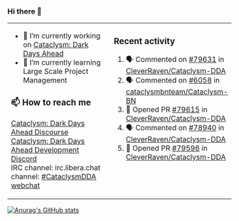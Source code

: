 ### Hi there 👋

<table><tr><td valign="top" width="50%">

- 🔭 I’m currently working on [Cataclysm: Dark Days Ahead](https://github.com/CleverRaven/Cataclysm-DDA)
- 🌱 I’m currently learning Large Scale Project Management

### 📫 How to reach me
[Cataclysm: Dark Days Ahead Discourse](https://discourse.cataclysmdda.org)  
[Cataclysm: Dark Days Ahead Development Discord](https://discord.gg/jFEc7Yp)  
IRC channel: irc.libera.chat channel: [#CataclysmDDA webchat](https://kiwiirc.com/nextclient/irc.libera.chat#CataclysmDDA)

</td><td valign="top" width="50%">

### Recent activity
<!--START_SECTION:activity-->
1. 🗣 Commented on [#79631](https://github.com/CleverRaven/Cataclysm-DDA/pull/79631#issuecomment-2651396109) in [CleverRaven/Cataclysm-DDA](https://github.com/CleverRaven/Cataclysm-DDA)
2. 🗣 Commented on [#6058](https://github.com/cataclysmbnteam/Cataclysm-BN/pull/6058#issuecomment-2649224142) in [cataclysmbnteam/Cataclysm-BN](https://github.com/cataclysmbnteam/Cataclysm-BN)
3. 💪 Opened PR [#79615](https://github.com/CleverRaven/Cataclysm-DDA/pull/79615) in [CleverRaven/Cataclysm-DDA](https://github.com/CleverRaven/Cataclysm-DDA)
4. 🗣 Commented on [#78940](https://github.com/CleverRaven/Cataclysm-DDA/issues/78940#issuecomment-2645945839) in [CleverRaven/Cataclysm-DDA](https://github.com/CleverRaven/Cataclysm-DDA)
5. 💪 Opened PR [#79596](https://github.com/CleverRaven/Cataclysm-DDA/pull/79596) in [CleverRaven/Cataclysm-DDA](https://github.com/CleverRaven/Cataclysm-DDA)
<!--END_SECTION:activity-->

</td></tr></table>

[![Anurag's GitHub stats](https://github-readme-stats.vercel.app/api?username=kevingranade)](https://github.com/anuraghazra/github-readme-stats)
